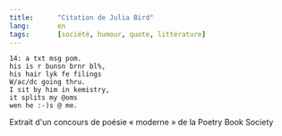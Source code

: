 ```yaml
---
title:      "Citation de Julia Bird"
lang:       en
tags:       [société, humour, quote, littérature]
---
```


```
14: a txt msg pom.
his is r bunsn brnr bl%,
his hair lyk fe filings
W/ac/dc going thru.
I sit by him in kemistry,
it splits my @oms
wen he :-)s @ me.
```

Extrait d'un concours de poésie « moderne » de la Poetry Book Society
